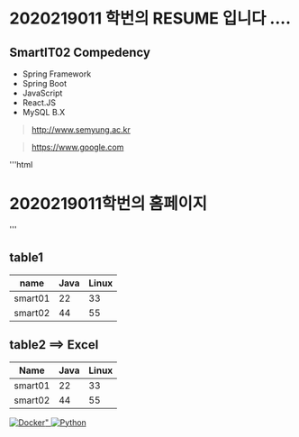 # 2020219011 학번의 RESUME 입니다 ....

## SmartIT02 Compedency
- Spring Framework
- Spring Boot
- JavaScript
- React.JS
- MySQL B.X

>http://www.semyung.ac.kr

>https://www.google.com

'''html
<!DOCTYPE html>
<html lang="en">
<head>
    <meta charset="UTF-8">
    <meta name="viewport" content="width=device-width, initial-scale=1.0">
    <title>Document</title>
</head>
<body>
    <h1> 2020219011학번의 홈페이지</h1>
</body>
</html>
'''

## table1
| name    | Java | Linux |
| ------- | ---- | ----- |
| smart01 | 22   | 33    |
| smart02 | 44   | 55    |

## table2  ==> Excel
| Name    | Java | Linux |
|---------|------|-------|
| smart01 | 22   | 33    |
| smart02 | 44   | 55    |

<a href = "https://www.docker.com"><img alt="Docker" src="https://img.shields.io/badge/Docker-007ACC?style=for-the-badge&logo=Docker&logoColor=black" />"
<a href = "https://www.python.org"><img alt="Python" src="https://img.shields.io/badge/Python-007ACC?style=for-the-badge&logo=Docker&logoColor=white" />
